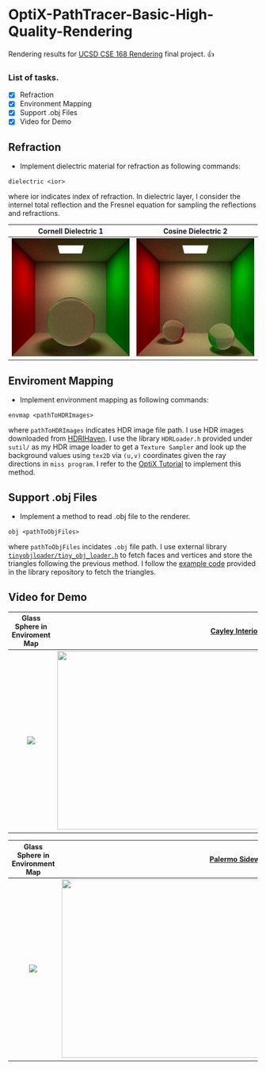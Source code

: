 # OptiX-PathTracer-Basic-High-Quality-Rendering
Rendering results for [UCSD CSE 168 Rendering](http://cseweb.ucsd.edu/~viscomp/classes/cse168/sp20/168.html) final project. :+1:

### List of tasks. 
- [x] Refraction
- [x] Environment Mapping
- [x] Support .obj Files
- [x] Video for Demo

## Refraction
- Implement dielectric material for refraction as following commands:
 ```
 dielectric <ior>
 ```
 where ior indicates index of refraction. In dielectric layer, I consider the internel total reflection and the Fresnel equation for sampling the reflections and refractions.
 
Cornell Dielectric 1       | Cosine Dielectric 2
:-------------------------:|:--------------------------:
![](https://github.com/yuyingyeh/OptiX-PathTracer-Basic-High-Quality-Rendering/blob/master/img/cornellDielectric.png)  |  ![](https://github.com/yuyingyeh/OptiX-PathTracer-Basic-High-Quality-Rendering/blob/master/img/cornellDielectric2.png)

## Enviroment Mapping
- Implement environment mapping as following commands:
 ```
 envmap <pathToHDRImages>
 ```
 where `pathToHDRImages` indicates HDR image file path. I use HDR images downloaded from [HDRIHaven](https://hdrihaven.com/hdris/). I use the library `HDRLoader.h` provided under `sutil/`  as my HDR image loader to get a `Texture Sampler` and look up the background values using `tex2D` via `(u,v)` coordinates given the ray directions in `miss program`. I refer to the [OptiX Tutorial](https://raytracing-docs.nvidia.com/optix6/tutorials_6_5/optix_tutorials.191212.A4.pdf) to implement this method.

## Support .obj Files
- Implement a method to read .obj file to the renderer. 
 ```
 obj <pathToObjFiles>
 ```
where `pathToObjFiles` incidates `.obj` file path. I use external library [`tinyobjloader/tiny_obj_loader.h`](https://github.com/tinyobjloader/tinyobjloader/tree/v0.9.x) to fetch faces and vertices and store the triangles following the previous method. I follow the [example code](https://github.com/tinyobjloader/tinyobjloader/blob/v0.9.x/README.md) provided in the library repository to fetch the triangles.

## Video for Demo

Glass Sphere in Enviroment Map | [Cayley Interior](https://hdrihaven.com/hdri/?c=indoor&h=cayley_interior)
:-------------------------:|:--------------------------:
![](https://github.com/yuyingyeh/OptiX-PathTracer-Basic-High-Quality-Rendering/blob/master/video/video1.gif)  | <img src="https://hdrihaven.com/files/hdri_images/tonemapped/1500/cayley_interior.jpg" width="720" height="360">

Glass Sphere in Environment Map | [Palermo Sidewalk](https://hdrihaven.com/hdri/?h=palermo_sidewalk)
:-------------------------:|:--------------------------:
![](https://github.com/yuyingyeh/OptiX-PathTracer-Basic-High-Quality-Rendering/blob/master/video/video1.gif)  | <img src="https://hdrihaven.com/files/hdri_images/tonemapped/1500/palermo_sidewalk.jpg" width="720" height="360">
